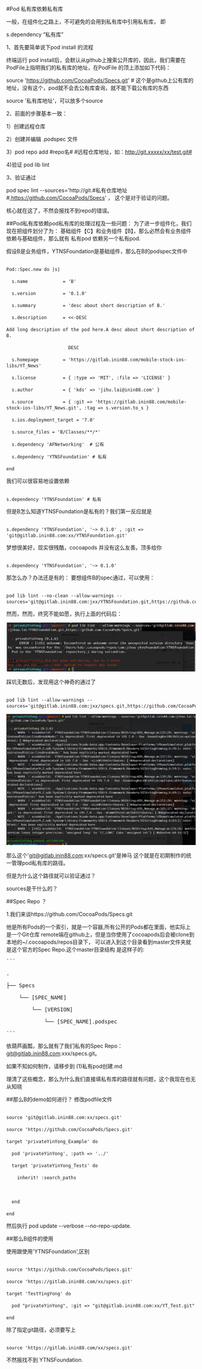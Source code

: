 #Pod 私有库依赖私有库

一般，在组件化之路上，不可避免的会用到私有库中引用私有库， 即

s.dependency “私有库”

1、首先要简单说下pod install 的流程

终端运行 pod install后，会默认从github上搜索公开库的，因此，我们需要在PodFile上指明我们的私有库的地址，在PodFile 的顶上添加如下代码：

source 'https://github.com/CocoaPods/Specs.git' # 这个是github上公有库的地址，没有这个，pod就不会去公有库查询，就不能下载公有库的东西

source '私有库地址'，可以放多个source

2、前面的步骤基本一致：

1）创建远程仓库

2）创建并编辑 .podspec 文件

3）pod repo add #repo名# #远程仓库地址，如：http://git.xxxxx/xx/test.git#

4)验证 pod lib lint

3、验证通过

pod spec lint --sources='http://git.#私有仓库地址#,https://github.com/CocoaPods/Specs' ， 这个是对于验证的问题。

核心就在这了，不然会报找不到repo的错误。

##Pod私有库依赖pod私有库的处理过程及一些问题：
为了进一步组件化，我们现在把组件划分了为： 基础组件【C】和业务组件【B】，那么必然会有业务组件依赖与基础组件，那么就有 私有pod 依赖另一个私有pod.

假设B是业务组件，YTNSFoundation是基础组件，那么在B的podspec文件中

<pre><code>
Pod::Spec.new do |s|

  s.name             = 'B'

  s.version          = '0.1.0'

  s.summary          = 'desc about short description of B.'

  s.description      = <<-DESC

Add long description of the pod here.A desc about short description of B.

                       DESC

  s.homepage         = 'https://gitlab.inin88.com/mobile-stock-ios-libs/YT_News'

  s.license          = { :type => 'MIT', :file => 'LICENSE' }

  s.author           = { 'kds' => 'jihu.lai@inin88.com' }

  s.source           = { :git => 'https://gitlab.inin88.com/mobile-stock-ios-libs/YT_News.git', :tag => s.version.to_s }

  s.ios.deployment_target = '7.0'

  s.source_files = 'B/Classes/**/*'

  s.dependency 'AFNetworking'  # 公有

  s.dependency 'YTNSFoundation' # 私有

end
</code></pre>

我们可以很容易地设置依赖

<pre><code>
s.dependency 'YTNSFoundation' # 私有
</code></pre>

但是B怎么知道YTNSFoundation是私有的？我们第一反应就是

<pre><code>
s.dependency 'YTNSFoundation', '~> 0.1.0' , :git => 'git@gitlab.inin88.com:xx/YTNSFoundation.git'
</code></pre>

梦想很美好，现实很残酷，cocoapods 并没有这么友善。顶多给你

<pre><code>
s.dependency 'YTNSFoundation', '~> 0.1.0'
</code></pre>

那怎么办？办法还是有的：
要想组件B的spec通过，可以使用：
<pre><code>
pod lib lint --no-clean --allow-warnings --sources='git@gitlab.inin88.com:jxx/YTNSFoundation.git,https://github.com/CocoaPods/Specs'
</code></pre>

然而，然而，终究不能如愿，执行上面的代码后：


![](imageName/dependency1.png)


踩坑无数后，发现用这个神奇的通过了

<pre><code>
pod lib lint --allow-warnings --sources='git@gitlab.inin88.com:jxx/specs.git,https://github.com/CocoaPods/Specs.git'
</code></pre>

![](imageName/dependency2.png)


那么这个'git@gitlab.inin88.com:xx/specs.git'是神马
这个就是在初期制作的统一管理pod私有库的路径。

但是为什么这个路径就可以验证通过？

sources是干什么的？

##Spec Repo ？

1.我们来谈https://github.com/CocoaPods/Specs.git

他是所有Pods的一个索引，就是一个容器,所有公开的Pods都在里面，他实际上是一个Git仓库 remote端在github上，但是当你使用了cocoapods后会被clone到本地的~/.cocoapods/repos目录下， 可以进入到这个目录看到master文件夹就是这个官方的Spec Repo.这个master目录结构 是这样子的:

<pre>
```

.

├── Specs

    └── [SPEC_NAME]

        └── [VERSION]

            └── [SPEC_NAME].podspec

```
</pre>

依葫芦画瓢，那么就有了我们私有的Spec Repo：git@gitlab.inin88.com:xxx/specs.git。

如果不知如何制作，请移步到  (1)私有pod创建.md

理清了这些概念，那么为什么我们直接填私有库的路径就有问题，这个我现在也无从知晓


##那么B的demo如何进行？
修改podfile文件

<pre><code>
source 'git@gitlab.inin88.com:xx/specs.git'

source 'https://github.com/CocoaPods/Specs.git'

target 'privateYinYong_Example' do

  pod 'privateYinYong', :path => '../'

  target 'privateYinYong_Tests' do

    inherit! :search_paths



  end

end
</code></pre>

然后执行 pod update --verbose --no-repo-update.


##那么B组件的使用

使用跟使用'YTNSFoundation',区别

<pre><code>
source 'https://github.com/CocoaPods/Specs.git'

source 'https://gitlab.inin88.com/xx/specs.git'

target 'TestYingYong' do

  pod "privateYinYong", :git => "git@gitlab.inin88.com:xx/YT_Test.git"

end
</code></pre>

除了指定git路径，必须要写上

<pre><code>
source 'https://gitlab.inin88.com/xx/specs.git'
</code></pre>

不然报找不到 YTNSFoundation.


